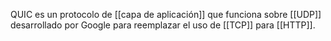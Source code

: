 QUIC es un protocolo de [[capa de aplicación]] que funciona sobre [[UDP]] desarrollado por Google para reemplazar el uso de [[TCP]] para [[HTTP]].